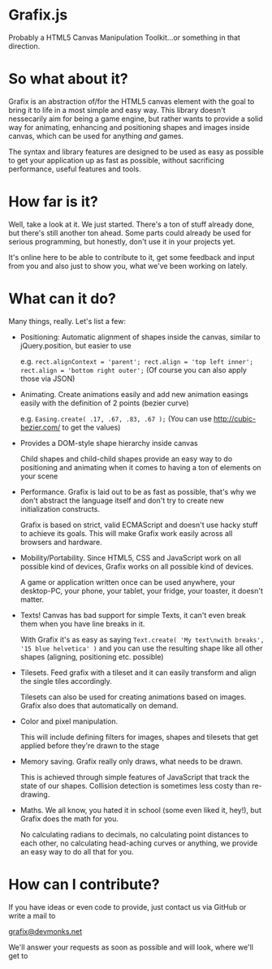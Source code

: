 Grafix.js
=========

Probably a HTML5 Canvas Manipulation Toolkit...or something in that direction.


So what about it?
=================

Grafix is an abstraction of/for the HTML5 canvas element with the goal to bring it to life in a most simple and easy way.
This library doesn't nessecarily aim for being a game engine, but rather wants to provide a solid way for animating, enhancing and positioning shapes and images inside canvas, which can be used for anything _and_ games.

The syntax and library features are designed to be used as easy as possible to get your application up as fast as possible, without sacrificing performance, useful features and tools.


How far is it?
==============

Well, take a look at it. We just started. There's a ton of stuff already done, but there's still another ton ahead.
Some parts could already be used for serious programming, but honestly, don't use it in your projects yet.

It's online here to be able to contribute to it, get some feedback and input from you and also just to show you, what we've been working on lately.


What can it do?
===============

Many things, really. Let's list a few:

- Positioning: Automatic alignment of shapes inside the canvas, similar to jQuery.position, but easier to use

  e.g. `rect.alignContext = 'parent'; rect.align = 'top left inner'; rect.align = 'bottom right outer';` (Of course you can also apply those via JSON)
- Animating. Create animations easily and add new animation easings easily with the definition of 2 points (bezier curve)

  e.g. `Easing.create( .17, .67, .83, .67 );` (You can use http://cubic-bezier.com/ to get the values)
- Provides a DOM-style shape hierarchy inside canvas

  Child shapes and child-child shapes provide an easy way to do positioning and animating when it comes to having a ton of elements on your scene
- Performance. Grafix is laid out to be as fast as possible, that's why we don't abstract the language itself and don't try to create new initialization constructs.
  
  Grafix is based on strict, valid ECMAScript and doesn't use hacky stuff to achieve its goals. This will make Grafix work easily across all browsers and hardware.
- Mobility/Portability. Since HTML5, CSS and JavaScript work on all possible kind of devices, Grafix works on all possible kind of devices.
  
  A game or application written once can be used anywhere, your desktop-PC, your phone, your tablet, your fridge, your toaster, it doesn't matter.
- Texts! Canvas has bad support for simple Texts, it can't even break them when you have line breaks in it.
  
  With Grafix it's as easy as saying `Text.create( 'My text\nwith breaks', '15 blue helvetica' )` and you can use the resulting shape like all other shapes (aligning, positioning etc. possible)
- Tilesets. Feed grafix with a tileset and it can easily transform and align the single tiles accordingly.

  Tilesets can also be used for creating animations based on images. Grafix also does that automatically on demand.
- Color and pixel manipulation.
 
  This will include defining filters for images, shapes and tilesets that get applied before they're drawn to the stage
- Memory saving. Grafix really only draws, what needs to be drawn.

  This is achieved through simple features of JavaScript that track the state of our shapes. Collision detection is sometimes less costy than re-drawing.
- Maths. We all know, you hated it in school (some even liked it, hey!), but Grafix does the math for you.

  No calculating radians to decimals, no calculating point distances to each other, no calculating head-aching curves or anything, we provide an easy way to do all that for you.
  
  
How can I contribute?
=====================

If you have ideas or even code to provide, just contact us via GitHub or write a mail to

grafix@devmonks.net

We'll answer your requests as soon as possible and will look, where we'll get to
